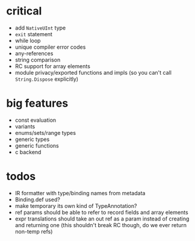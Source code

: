 # critical

* add `NativeUInt` type
* `exit` statement
* while loop
* unique compiler error codes
* any-references
* string comparison
* RC support for array elements
* module privacy/exported functions and impls (so you can't call `String.Dispose` explicitly)

# big features

* const evaluation
* variants
* enums/sets/range types
* generic types
* generic functions
* c backend

# todos

* IR formatter with type/binding names from metadata
* Binding.def used? 
* make temporary its own kind of TypeAnnotation?
* ref params should be able to refer to record fields and array elements
* expr translations should take an out ref as a param instead of creating and returning one
    (this shouldn't break RC though, do we ever return non-temp refs)